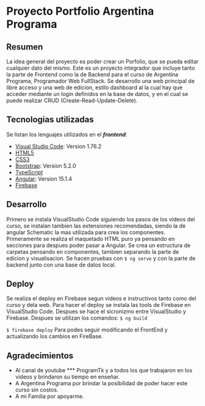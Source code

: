 # Proyecto Portfolio Argentina Programa

## Resumen

La idea general del proyecto es poder crear un Porfolio, que se pueda editar cualquier dato del mismo.
Este es un proyecto integrador que incluye tanto la parte de Frontend como la de Backend para el curso de Argentina Programa, Programador Web FullStack.
Se desarrollo una web principal de libre acceso y una web de edicion, estilo dashboard al la cual hay que acceder mediante un login definidos en la base de datos, y en el cual se puede realizar CRUD (Create-Read-Update-Delete).

## Tecnologias utilizadas

Se listan los lenguajes utilizados en el ***frontend***:
* [Visual Studio Code](https://code.visualstudio.com/): Version 1.76.2
* [HTML5](https://developer.mozilla.org/es/docs/Web/HTML)
* [CSS3](https://developer.mozilla.org/es/docs/Web/CSS)
* [Bootstrap](https://getbootstrap.com/docs/5.0/getting-started/introduction/): Version 5.2.0
* [TypeScript](https://www.typescriptlang.org/)
* [Angular](https://angular.io/): Version 15.1.4
* [Firebase](https://firebase.google.com/)

## Desarrollo

Primero se instala VisualStudio Code siguiendo los pasos de los videos del curso, se instalan tambien las extensiones recomendadas, siendo la de angular Schematic la mas utilizada para crea los componentes.
Primeramente se realiza el maquetado HTML puro ya pensando en secciones para despues poder pasar a Angular.
Se crea un estructura de carpetas pensando en componentes, tambien separando la parte de edicion y visualisacion.
Se hacen pruebas con ```$ ng serve``` y con la parte de backend junto con una base de datos local.

## Deploy

Se realiza el deploy en Firebase segun videos e instructivos tanto como del curso y dela web.
Para hacer el deploy se instala las tools de Firebase en VisualStudio Code. Despues se hace el sicronizmo entre VisualStudio y Firebase.
Despues se utilizan los comandos:
```$ ng build```

```$ firebase deploy```
Para podes seguir modificando el FrontEnd y actualizando los cambios en FireBase.

## Agradecimientos

* Al canal de youtube *** ProgramTk y a todos los que trabajaron en los videos y brindaron su tiempo en enseñar.
* A Argentina Programa por brindar la posibilidad de poder hacer este curso sin costos.
* A mi Familia por apoyarme.


